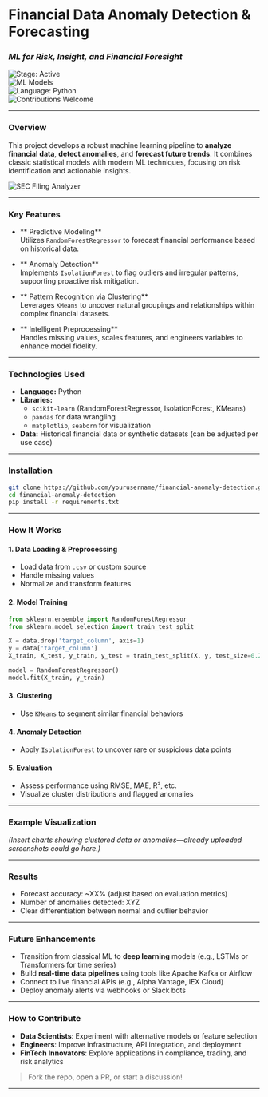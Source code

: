 
#  Financial Data Anomaly Detection & Forecasting  
### _ML for Risk, Insight, and Financial Foresight_

![Stage: Active](https://img.shields.io/badge/stage-active-brightgreen)  
![ML Models](https://img.shields.io/badge/models-RandomForest%20%7C%20IsolationForest%20%7C%20KMeans-blue)  
![Language: Python](https://img.shields.io/badge/language-python-yellow)  
![Contributions Welcome](https://img.shields.io/badge/contributions-welcome-brightgreen)


---

### Overview

This project develops a robust machine learning pipeline to **analyze financial data**, **detect anomalies**, and **forecast future trends**. It combines classic statistical models with modern ML techniques, focusing on risk identification and actionable insights.


![SEC Filing Analyzer](https://github.com/yourusername/Project-SEC-Filing-Analyzer-Tool/blob/main/ChatGPT%20Image%20Apr%2026%2C%202025%2C%2010_47_25%20AM.png?raw=true)

---

###  Key Features

- ** Predictive Modeling**  
  Utilizes `RandomForestRegressor` to forecast financial performance based on historical data.

- ** Anomaly Detection**  
  Implements `IsolationForest` to flag outliers and irregular patterns, supporting proactive risk mitigation.

- ** Pattern Recognition via Clustering**  
  Leverages `KMeans` to uncover natural groupings and relationships within complex financial datasets.

- ** Intelligent Preprocessing**  
  Handles missing values, scales features, and engineers variables to enhance model fidelity.

---

### Technologies Used

- **Language:** Python  
- **Libraries:**
  - `scikit-learn` (RandomForestRegressor, IsolationForest, KMeans)
  - `pandas` for data wrangling
  - `matplotlib`, `seaborn` for visualization
- **Data:** Historical financial data or synthetic datasets (can be adjusted per use case)

---

###  Installation

```bash
git clone https://github.com/yourusername/financial-anomaly-detection.git
cd financial-anomaly-detection
pip install -r requirements.txt
```

---

###  How It Works

#### 1. **Data Loading & Preprocessing**
- Load data from `.csv` or custom source
- Handle missing values
- Normalize and transform features

#### 2. **Model Training**
```python
from sklearn.ensemble import RandomForestRegressor
from sklearn.model_selection import train_test_split

X = data.drop('target_column', axis=1)
y = data['target_column']
X_train, X_test, y_train, y_test = train_test_split(X, y, test_size=0.2)

model = RandomForestRegressor()
model.fit(X_train, y_train)
```

#### 3. **Clustering**
- Use `KMeans` to segment similar financial behaviors

#### 4. **Anomaly Detection**
- Apply `IsolationForest` to uncover rare or suspicious data points

#### 5. **Evaluation**
- Assess performance using RMSE, MAE, R², etc.
- Visualize cluster distributions and flagged anomalies

---

### Example Visualization

*(Insert charts showing clustered data or anomalies—already uploaded screenshots could go here.)*

---

###  Results

- Forecast accuracy: ~XX% (adjust based on evaluation metrics)
- Number of anomalies detected: XYZ
- Clear differentiation between normal and outlier behavior

---

###  Future Enhancements

- Transition from classical ML to **deep learning** models (e.g., LSTMs or Transformers for time series)
- Build **real-time data pipelines** using tools like Apache Kafka or Airflow
- Connect to live financial APIs (e.g., Alpha Vantage, IEX Cloud)
- Deploy anomaly alerts via webhooks or Slack bots

---

###  How to Contribute

- **Data Scientists**: Experiment with alternative models or feature selection
- **Engineers**: Improve infrastructure, API integration, and deployment
- **FinTech Innovators**: Explore applications in compliance, trading, and risk analytics

> Fork the repo, open a PR, or start a discussion!

---


